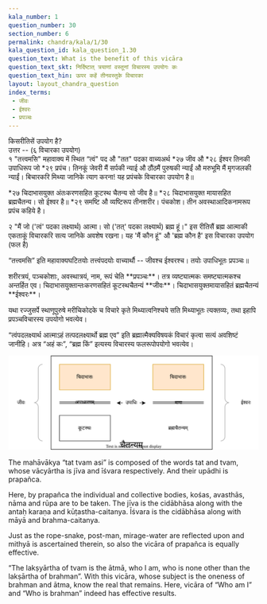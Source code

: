 ```yaml
---
kala_number: 1
question_number: 30
section_number: 6
permalink: chandra/kala/1/30
kala_question_id: kala_question_1.30
question_text: What is the benefit of this vicāra
question_text_skt: निर्दिष्टात् त्रयाणां वस्तूनां विचारस्य उपयोगः कः
question_text_hin: ऊपर कहें तीनवस्तुके विचारका
layout: layout_chandra_question
index_terms:
 - जीवः
 - ईश्वरः
 - प्रपञ्चः
---
```


<!-- hindi-start -->
किसरीतिसें उपयोग है?  
उत्तर -- (६ विचारका उपयोग)  
१ "तत्त्वमसि" महावाक्य में स्थित “त्वं" पद
औ "तत" पदका वाच्यअर्थ *२७ जीव औ *२८ ईश्वर
तिनकी उपाधिरूप जो *२९ प्रपंच। तिनकूं जेवरी मैं
सर्पकी न्याई औ ठौंठमैं पुरुषकी न्याईं औ
मरुभूमि मैं मृगजलकी न्याईं। बिचारकरि मिथ्या
जानिके त्याग करना! यह प्रपंचके विचारका
उपयोग है॥

<div class="footnote" markdown="1">
*२७ चिदाभासयुक्त अंतःकरणसहित कूटस्थ
चैतन्य सो जीव है॥  
*२८ चिदाभासयुक्त मायासहित ब्रह्मचैतन्य।
सो ईश्वर है॥  
*२९ समष्टि औ व्यष्टिरूप तीनशरीर। पंचकोश। 
तीन अवस्थाआदिकनामरूप प्रपंच कहिये है।
</div>

२ "मैं जो ('त्वं' पदका लक्ष्यार्थ) आत्मा।
सो ('तत्' पदका लक्ष्यार्थ) ब्रह्म हूं।" इस
रीतिसैं ब्रह्म आत्माकी एकताकूं विचारकरि सत्य
जानिके अवशेष रखना। यह 'मैं कौन हूं" औ
'ब्रह्म कौन है' इस विचारका उपयोग (फल है)
<!-- hindi-end -->

<!-- skt-start -->
“तत्त्वमसि” इति महावाक्यघटितयोः तत्त्वंपदयोः वाच्यार्थौ -- जीवश्च ईश्वरश्च। तयोः उपाधिभूतः प्रपञ्चः॥

<div class="footnote" markdown="1">
शरीरत्रयं, पञ्चकोशाः, अवस्थात्रयं, नाम, रूपं चेति **प्रपञ्चः**। 
तत्र व्यष्ट्यात्मकः समष्ट्यात्मकश्च अन्तर्हित एव।  
चिदाभासयुक्तान्तःकरणसहितं कूटस्थचैतन्यं **जीवः**।  
चिदाभासयुक्तमायासहितं ब्रह्मचैतन्यं **ईश्वरः**।
</div>

यथा रज्जुसर्पे स्थाणूपुरुषे मरीचिकोदके च विचारे कृते मिथ्यात्वनिश्चये सति मिथ्याभूतः 
त्यक्तव्यः, तथा इहापि प्रपञ्चविचारस्य उपयोगो भवत्येव।

“त्वंपदलक्ष्यार्थ आत्माऽहं तत्पदलक्ष्यार्थो ब्रह्म एव” इति ब्रह्मात्मैक्यविषयकं विचारं कृत्वा सत्यं अवशिष्टं जानीहि। अत्र “अहं कः”, “ब्रह्म किं” इत्यस्य विचारस्य फलरूपोपयोगो भवत्येव।

<img src="/assets/images/kala/kala-01-abhasha.svg" alt="abhasa" id=abhasa />
<!-- skt-end -->

<!-- eng-start -->
The mahāvākya “tat tvam asi” is composed of the words tat and tvam, whose vācyārtha is jīva and īśvara respectively. And their upādhi is prapañca. 

<div class="footnote" markdown="1">
Here, by prapañca the individual and collective bodies, kośas, avasthās, nāma and rūpa are to be taken.  
The jīva is the cidābhāsa along with the antaḥ karaṇa and kūṭastha-caitanya.  
Īśvara is the cidābhāsa along with māyā and brahma-caitanya.
</div>

Just as the rope-snake, post-man, mirage-water are reflected upon and mithyā is ascertained therein, so also the vicāra of prapañca is equally effective.

“The lakṣyārtha of tvam is the ātmā, who I am, who is none other than the lakṣārtha of brahman”. With this vicāra, whose subject is the oneness of brahman and ātma, know the real that remains. Here, vicāra of “Who am I” and “Who is brahman” indeed has effective results.

<!-- eng-end -->
